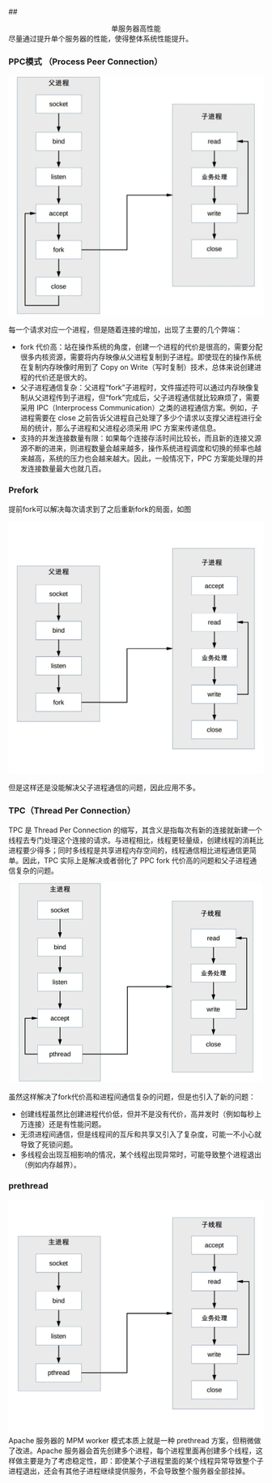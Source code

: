 ##<center> 单服务器高性能 </center>
尽量通过提升单个服务器的性能，使得整体系统性能提升。

### PPC模式 （Process Peer Connection）
<div align=center>
<img src="../img/ppc.png">
</div>

每一个请求对应一个进程，但是随着连接的增加，出现了主要的几个弊端：
- fork 代价高：站在操作系统的角度，创建一个进程的代价是很高的，需要分配很多内核资源，需要将内存映像从父进程复制到子进程。即使现在的操作系统在复制内存映像时用到了 Copy on Write（写时复制）技术，总体来说创建进程的代价还是很大的。
- 父子进程通信复杂：父进程“fork”子进程时，文件描述符可以通过内存映像复制从父进程传到子进程，但“fork”完成后，父子进程通信就比较麻烦了，需要采用 IPC（Interprocess Communication）之类的进程通信方案。例如，子进程需要在 close 之前告诉父进程自己处理了多少个请求以支撑父进程进行全局的统计，那么子进程和父进程必须采用 IPC 方案来传递信息。
- 支持的并发连接数量有限：如果每个连接存活时间比较长，而且新的连接又源源不断的进来，则进程数量会越来越多，操作系统进程调度和切换的频率也越来越高，系统的压力也会越来越大。因此，一般情况下，PPC 方案能处理的并发连接数量最大也就几百。

### Prefork
提前fork可以解决每次请求到了之后重新fork的局面，如图

<div align=center>
<img src="../img/prefork.jpg">
</div>

但是这样还是没能解决父子进程通信的问题，因此应用不多。

### TPC（Thread Per Connection）

TPC 是 Thread Per Connection 的缩写，其含义是指每次有新的连接就新建一个线程去专门处理这个连接的请求。与进程相比，线程更轻量级，创建线程的消耗比进程要少得多；同时多线程是共享进程内存空间的，线程通信相比进程通信更简单。因此，TPC 实际上是解决或者弱化了 PPC fork 代价高的问题和父子进程通信复杂的问题。
<div align=center>
<img src="../img/tpc.png">
</div>

虽然这样解决了fork代价高和进程间通信复杂的问题，但是也引入了新的问题：
- 创建线程虽然比创建进程代价低，但并不是没有代价，高并发时（例如每秒上万连接）还是有性能问题。
- 无须进程间通信，但是线程间的互斥和共享又引入了复杂度，可能一不小心就导致了死锁问题。
- 多线程会出现互相影响的情况，某个线程出现异常时，可能导致整个进程退出（例如内存越界）。

### prethread
<div align=center>
<img src="../img/prethread.jpg">
</div>Apache 服务器的 MPM worker 模式本质上就是一种 prethread 方案，但稍微做了改进。Apache 服务器会首先创建多个进程，每个进程里面再创建多个线程，这样做主要是为了考虑稳定性，即：即使某个子进程里面的某个线程异常导致整个子进程退出，还会有其他子进程继续提供服务，不会导致整个服务器全部挂掉。
